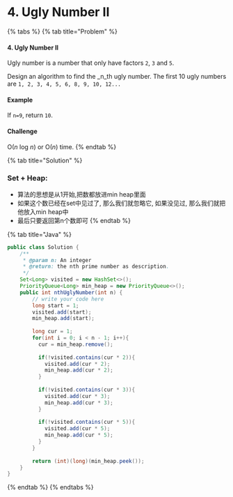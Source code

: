 # 4. Ugly Number II

{% tabs %}
{% tab title="Problem" %}
#### 4. Ugly Number II

Ugly number is a number that only have factors `2`, `3` and `5`.

Design an algorithm to find the _n_th ugly number. The first 10 ugly numbers are `1, 2, 3, 4, 5, 6, 8, 9, 10, 12...`

#### Example

If `n=9`, return `10`.

#### Challenge

O\(_n_ log _n_\) or O\(_n_\) time.
{% endtab %}

{% tab title="Solution" %}
### Set + Heap:

* 算法的思想是从1开始,把数都放进min heap里面
* 如果这个数已经在set中见过了, 那么我们就忽略它, 如果没见过, 那么我们就把他放入min heap中
* 最后只要返回第n个数即可
{% endtab %}

{% tab title="Java" %}
```java
public class Solution {
    /**
     * @param n: An integer
     * @return: the nth prime number as description.
     */
    Set<Long> visited = new HashSet<>();
    PriorityQueue<Long> min_heap = new PriorityQueue<>();
    public int nthUglyNumber(int n) {
        // write your code here
        long start = 1;
        visited.add(start);
        min_heap.add(start);
        
        long cur = 1;
        for(int i = 0; i < n - 1; i++){
          cur = min_heap.remove();
          
          if(!visited.contains(cur * 2)){
            visited.add(cur * 2);
            min_heap.add(cur * 2);
          }
          
          if(!visited.contains(cur * 3)){
            visited.add(cur * 3);
            min_heap.add(cur * 3);
          }
          
          if(!visited.contains(cur * 5)){
            visited.add(cur * 5);
            min_heap.add(cur * 5);
          }
        }
        
        return (int)(long)(min_heap.peek());   
    }
}
```
{% endtab %}
{% endtabs %}

